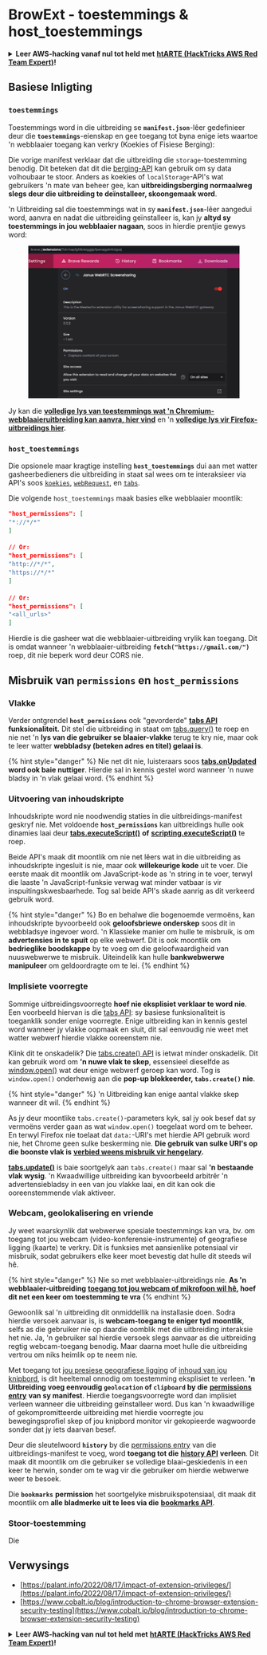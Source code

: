 # BrowExt - toestemmings & host_toestemmings

<details>

<summary><strong>Leer AWS-hacking vanaf nul tot held met</strong> <a href="https://training.hacktricks.xyz/courses/arte"><strong>htARTE (HackTricks AWS Red Team Expert)</strong></a><strong>!</strong></summary>

Ander maniere om HackTricks te ondersteun:

* As jy wil sien dat jou **maatskappy geadverteer word in HackTricks** of **HackTricks aflaai in PDF-formaat**, kyk na die [**SUBSCRIPTION PLANS**](https://github.com/sponsors/carlospolop)!
* Kry die [**amptelike PEASS & HackTricks swag**](https://peass.creator-spring.com)
* Ontdek [**The PEASS Family**](https://opensea.io/collection/the-peass-family), ons versameling eksklusiewe [**NFTs**](https://opensea.io/collection/the-peass-family)
* **Sluit aan by die** 💬 [**Discord-groep**](https://discord.gg/hRep4RUj7f) of die [**telegram-groep**](https://t.me/peass) of **volg** ons op **Twitter** 🐦 [**@carlospolopm**](https://twitter.com/hacktricks_live)**.**
* **Deel jou hacktruuks deur PR's in te dien by die** [**HackTricks**](https://github.com/carlospolop/hacktricks) en [**HackTricks Cloud**](https://github.com/carlospolop/hacktricks-cloud) github-repos.

</details>

## Basiese Inligting

### **`toestemmings`**

Toestemmings word in die uitbreiding se **`manifest.json`**-lêer gedefinieer deur die **`toestemmings`**-eienskap en gee toegang tot byna enige iets waartoe 'n webblaaier toegang kan verkry (Koekies of Fisiese Berging):

Die vorige manifest verklaar dat die uitbreiding die `storage`-toestemming benodig. Dit beteken dat dit die [berging-API](https://developer.mozilla.org/en-US/docs/Mozilla/Add-ons/WebExtensions/API/storage) kan gebruik om sy data volhoubaar te stoor. Anders as koekies of `localStorage`-API's wat gebruikers 'n mate van beheer gee, kan **uitbreidingsberging normaalweg slegs deur die uitbreiding te deïnstalleer, skoongemaak word**.

'n Uitbreiding sal die toestemmings wat in sy **`manifest.json`**-lêer aangedui word, aanvra en nadat die uitbreiding geïnstalleer is, kan jy **altyd sy toestemmings in jou webblaaier nagaan**, soos in hierdie prentjie gewys word:

<figure><img src="../../.gitbook/assets/image (2) (1).png" alt=""><figcaption></figcaption></figure>

Jy kan die [**volledige lys van toestemmings wat 'n Chromium-webblaaieruitbreiding kan aanvra, hier vind**](https://developer.chrome.com/docs/extensions/develop/concepts/declare-permissions#permissions) en 'n [**volledige lys vir Firefox-uitbreidings hier**](https://developer.mozilla.org/en-US/docs/Mozilla/Add-ons/WebExtensions/manifest.json/permissions#api_permissions)**.**

### `host_toestemmings`

Die opsionele maar kragtige instelling **`host_toestemmings`** dui aan met watter gasheerbedieners die uitbreiding in staat sal wees om te interaksieer via API's soos [`koekies`](https://developer.mozilla.org/en-US/docs/Mozilla/Add-ons/WebExtensions/API/cookies), [`webRequest`](https://developer.mozilla.org/en-US/docs/Mozilla/Add-ons/WebExtensions/API/webRequest), en [`tabs`](https://developer.mozilla.org/en-US/docs/Mozilla/Add-ons/WebExtensions/API/tabs).

Die volgende `host_toestemmings` maak basies elke webblaaier moontlik:
```json
"host_permissions": [
"*://*/*"
]

// Or:
"host_permissions": [
"http://*/*",
"https://*/*"
]

// Or:
"host_permissions": [
"<all_urls>"
]
```
Hierdie is die gasheer wat die webblaaier-uitbreiding vrylik kan toegang. Dit is omdat wanneer 'n webblaaier-uitbreiding **`fetch("https://gmail.com/")`** roep, dit nie beperk word deur CORS nie.

## Misbruik van `permissions` en `host_permissions`

### Vlakke

Verder ontgrendel **`host_permissions`** ook "gevorderde" [**tabs API**](https://developer.mozilla.org/en-US/docs/Mozilla/Add-ons/WebExtensions/API/tabs) **funksionaliteit.** Dit stel die uitbreiding in staat om [tabs.query()](https://developer.mozilla.org/en-US/docs/Mozilla/Add-ons/WebExtensions/API/tabs/query) te roep en nie net 'n **lys van die gebruiker se blaaier-vlakke** terug te kry nie, maar ook te leer watter **webbladsy (beteken adres en titel) gelaai is**.

{% hint style="danger" %}
Nie net dit nie, luisteraars soos [**tabs.onUpdated**](https://developer.mozilla.org/en-US/docs/Mozilla/Add-ons/WebExtensions/API/tabs/onUpdated) **word ook baie nuttiger**. Hierdie sal in kennis gestel word wanneer 'n nuwe bladsy in 'n vlak gelaai word.
{% endhint %}

### Uitvoering van inhoudskripte <a href="#running-content-scripts" id="running-content-scripts"></a>

Inhoudskripte word nie noodwendig staties in die uitbreidings-manifest geskryf nie. Met voldoende **`host_permissions`** kan uitbreidings hulle ook dinamies laai deur [**tabs.executeScript()**](https://developer.mozilla.org/en-US/docs/Mozilla/Add-ons/WebExtensions/API/tabs/executeScript) **of** [**scripting.executeScript()**](https://developer.mozilla.org/en-US/docs/Mozilla/Add-ons/WebExtensions/API/scripting/executeScript) te roep.

Beide API's maak dit moontlik om nie net lêers wat in die uitbreiding as inhoudskripte ingesluit is nie, maar ook **willekeurige kode** uit te voer. Die eerste maak dit moontlik om JavaScript-kode as 'n string in te voer, terwyl die laaste 'n JavaScript-funksie verwag wat minder vatbaar is vir inspuitingskwesbaarhede. Tog sal beide API's skade aanrig as dit verkeerd gebruik word.

{% hint style="danger" %}
Bo en behalwe die bogenoemde vermoëns, kan inhoudskripte byvoorbeeld ook **geloofsbriewe onderskep** soos dit in webbladsye ingevoer word. 'n Klassieke manier om hulle te misbruik, is om **advertensies in te spuit** op elke webwerf. Dit is ook moontlik om **bedrieglike boodskappe** by te voeg om die geloofwaardigheid van nuuswebwerwe te misbruik. Uiteindelik kan hulle **bankwebwerwe manipuleer** om geldoordragte om te lei.
{% endhint %}

### Implisiete voorregte <a href="#implicit-privileges" id="implicit-privileges"></a>

Sommige uitbreidingsvoorregte **hoef nie eksplisiet verklaar te word nie**. Een voorbeeld hiervan is die [tabs API](https://developer.mozilla.org/en-US/docs/Mozilla/Add-ons/WebExtensions/API/tabs): sy basiese funksionaliteit is toeganklik sonder enige voorregte. Enige uitbreiding kan in kennis gestel word wanneer jy vlakke oopmaak en sluit, dit sal eenvoudig nie weet met watter webwerf hierdie vlakke ooreenstem nie.

Klink dit te onskadelik? Die [tabs.create() API](https://developer.mozilla.org/en-US/docs/Mozilla/Add-ons/WebExtensions/API/tabs/create) is ietwat minder onskadelik. Dit kan gebruik word om **'n nuwe vlak te skep**, essensieel dieselfde as [window.open()](https://developer.mozilla.org/en-US/docs/Web/API/Window/open) wat deur enige webwerf geroep kan word. Tog is `window.open()` onderhewig aan die **pop-up blokkeerder, `tabs.create()` nie**.

{% hint style="danger" %}
'n Uitbreiding kan enige aantal vlakke skep wanneer dit wil.
{% endhint %}

As jy deur moontlike `tabs.create()`-parameters kyk, sal jy ook besef dat sy vermoëns verder gaan as wat `window.open()` toegelaat word om te beheer. En terwyl Firefox nie toelaat dat `data:`-URI's met hierdie API gebruik word nie, het Chrome geen sulke beskerming nie. **Die gebruik van sulke URI's op die boonste vlak is** [**verbied weens misbruik vir hengelary**](https://bugzilla.mozilla.org/show\_bug.cgi?id=1331351)**.**

[**tabs.update()**](https://developer.mozilla.org/en-US/docs/Mozilla/Add-ons/WebExtensions/API/tabs/update) is baie soortgelyk aan `tabs.create()` maar sal **'n bestaande vlak wysig**. 'n Kwaadwillige uitbreiding kan byvoorbeeld arbitrêr 'n advertensiebladsy in een van jou vlakke laai, en dit kan ook die ooreenstemmende vlak aktiveer.

### Webcam, geolokalisering en vriende <a href="#webcam-geolocation-and-friends" id="webcam-geolocation-and-friends"></a>

Jy weet waarskynlik dat webwerwe spesiale toestemmings kan vra, bv. om toegang tot jou webcam (video-konferensie-instrumente) of geografiese ligging (kaarte) te verkry. Dit is funksies met aansienlike potensiaal vir misbruik, sodat gebruikers elke keer moet bevestig dat hulle dit steeds wil hê.

{% hint style="danger" %}
Nie so met webblaaier-uitbreidings nie. **As 'n webblaaier-uitbreiding** [**toegang tot jou webcam of mikrofoon wil hê**](https://developer.mozilla.org/en-US/docs/Web/API/MediaDevices/getUserMedia)**, hoef dit net een keer om toestemming te vra**
{% endhint %}

Gewoonlik sal 'n uitbreiding dit onmiddellik na installasie doen. Sodra hierdie versoek aanvaar is, is **webcam-toegang te eniger tyd moontlik**, selfs as die gebruiker nie op daardie oomblik met die uitbreiding interaksie het nie. Ja, 'n gebruiker sal hierdie versoek slegs aanvaar as die uitbreiding regtig webcam-toegang benodig. Maar daarna moet hulle die uitbreiding vertrou om niks heimlik op te neem nie.

Met toegang tot [jou presiese geografiese ligging](https://developer.mozilla.org/en-US/docs/Web/API/Geolocation) of [inhoud van jou knipbord](https://developer.mozilla.org/en-US/docs/Web/API/Clipboard\_API), is dit heeltemal onnodig om toestemming eksplisiet te verleen. **'n Uitbreiding voeg eenvoudig `geolocation` of `clipboard` by die** [**permissions entry**](https://developer.mozilla.org/en-US/docs/Mozilla/Add-ons/WebExtensions/manifest.json/permissions) **van sy manifest**. Hierdie toegangsvoorregte word dan implisiet verleen wanneer die uitbreiding geïnstalleer word. Dus kan 'n kwaadwillige of gekompromitteerde uitbreiding met hierdie voorregte jou bewegingsprofiel skep of jou knipbord monitor vir gekopieerde wagwoorde sonder dat jy iets daarvan besef.

Deur die sleutelwoord **`history`** by die [permissions entry](https://developer.mozilla.org/en-US/docs/Mozilla/Add-ons/WebExtensions/manifest.json/permissions) van die uitbreidings-manifest te voeg, word **toegang tot die** [**history API**](https://developer.mozilla.org/en-US/docs/Mozilla/Add-ons/WebExtensions/API/history) **verleen**. Dit maak dit moontlik om die gebruiker se volledige blaai-geskiedenis in een keer te herwin, sonder om te wag vir die gebruiker om hierdie webwerwe weer te besoek.

Die **`bookmarks`** **permission** het soortgelyke misbruikspotensiaal, dit maak dit moontlik om **alle bladmerke uit te lees via die** [**bookmarks API**](https://developer.mozilla.org/en-US/docs/Mozilla/Add-ons/WebExtensions/API/bookmarks).

### Stoor-toestemming <a href="#the-storage-permission" id="the-storage-permission"></a>

Die
## **Verwysings**

* [https://palant.info/2022/08/17/impact-of-extension-privileges/](https://palant.info/2022/08/17/impact-of-extension-privileges/)
* [https://www.cobalt.io/blog/introduction-to-chrome-browser-extension-security-testing](https://www.cobalt.io/blog/introduction-to-chrome-browser-extension-security-testing)

<details>

<summary><strong>Leer AWS-hacking van nul tot held met</strong> <a href="https://training.hacktricks.xyz/courses/arte"><strong>htARTE (HackTricks AWS Red Team Expert)</strong></a><strong>!</strong></summary>

Ander maniere om HackTricks te ondersteun:

* As jy jou **maatskappy geadverteer wil sien in HackTricks** of **HackTricks in PDF wil aflaai**, kyk na die [**SUBSCRIPTION PLANS**](https://github.com/sponsors/carlospolop)!
* Kry die [**amptelike PEASS & HackTricks swag**](https://peass.creator-spring.com)
* Ontdek [**The PEASS Family**](https://opensea.io/collection/the-peass-family), ons versameling eksklusiewe [**NFTs**](https://opensea.io/collection/the-peass-family)
* **Sluit aan by die** 💬 [**Discord-groep**](https://discord.gg/hRep4RUj7f) of die [**telegram-groep**](https://t.me/peass) of **volg** ons op **Twitter** 🐦 [**@carlospolopm**](https://twitter.com/hacktricks_live)**.**
* **Deel jou hacking-truuks deur PR's in te dien by die** [**HackTricks**](https://github.com/carlospolop/hacktricks) en [**HackTricks Cloud**](https://github.com/carlospolop/hacktricks-cloud) github-repos.

</details>
